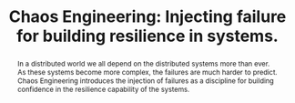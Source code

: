 ---
slug: yuri-nino
name: Yury Niño
position: Software Engineer
company: Grupodot
twitter: yurynino
photo: yuri-nino.jpg
title: "Chaos Engineering: Injecting failure for building resilience in systems."
abstract: In a distributed world we all depend on the distributed systems more than ever. As these systems become more complex, the failures are much harder to predict. Chaos Engineering introduces the injection of failures as a discipline for building confidence in the resilience capability of the systems.
---
